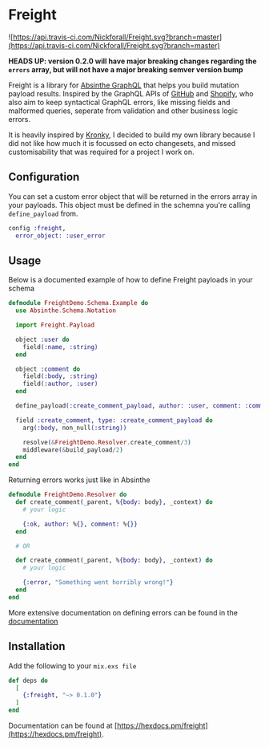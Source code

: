 # Freight
![https://api.travis-ci.com/Nickforall/Freight.svg?branch=master](https://api.travis-ci.com/Nickforall/Freight.svg?branch=master)

**HEADS UP: version 0.2.0 will have major breaking changes regarding the `errors` array, but will not have a major breaking semver version bump**

    
Freight is a library for [Absinthe GraphQL](http://absinthe-graphql.org/) that helps you build mutation payload results. Inspired by the GraphQL APIs of [GitHub](https://developer.github.com/v4/breaking_changes/) and [Shopify](https://gist.github.com/swalkinshaw/3a33e2d292b60e68fcebe12b62bbb3e2), who also aim to keep syntactical GraphQL errors, like missing fields and malformed queries, seperate from validation and other business logic errors.

It is heavily inspired by [Kronky](https://github.com/Ethelo/kronky), I decided to build my own library because I did not like how much it is focussed on ecto changesets, and missed customisability that was required for a project I work on.

## Configuration

You can set a custom error object that will be returned in the errors array in your payloads. This object must be defined in the schemna you're calling `define_payload` from.

```elixir
config :freight,
  error_object: :user_error
```

## Usage

Below is a documented example of how to define Freight payloads in your schema

```elixir
defmodule FreightDemo.Schema.Example do
  use Absinthe.Schema.Notation

  import Freight.Payload

  object :user do
    field(:name, :string)
  end

  object :comment do
    field(:body, :string)
    field(:author, :user)
  end

  define_payload(:create_comment_payload, author: :user, comment: :comment)

  field :create_comment, type: :create_comment_payload do
    arg(:body, non_null(:string))

    resolve(&FreightDemo.Resolver.create_comment/3)
    middleware(&build_payload/2)
  end
end
```

Returning errors works just like in Absinthe

```elixir
defmodule FreightDemo.Resolver do
  def create_comment(_parent, %{body: body}, _context) do
    # your logic

    {:ok, author: %{}, comment: %{}}
  end

  # OR

  def create_comment(_parent, %{body: body}, _context) do
    # your logic

    {:error, "Something went horribly wrong!"}
  end
end
```

More extensive documentation on defining errors can be found in the [documentation](https://hexdocs.pm/freight)

## Installation
Add the following to your `mix.exs file`
```elixir
def deps do
  [
    {:freight, "~> 0.1.0"}
  ]
end
```

Documentation can be found at [https://hexdocs.pm/freight](https://hexdocs.pm/freight).

